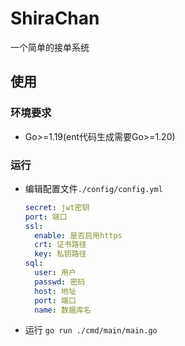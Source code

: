 # ShiraChan

一个简单的接单系统

## 使用

### 环境要求

- Go>=1.19(ent代码生成需要Go>=1.20)

### 运行

- 编辑配置文件`./config/config.yml`
  ```yaml
  secret: jwt密钥
  port: 端口
  ssl:
    enable: 是否启用https
    crt: 证书路径
    key: 私钥路径
  sql:
    user: 用户
    passwd: 密码
    host: 地址
    port: 端口
    name: 数据库名
  ```
- 运行 
  `go run ./cmd/main/main.go`